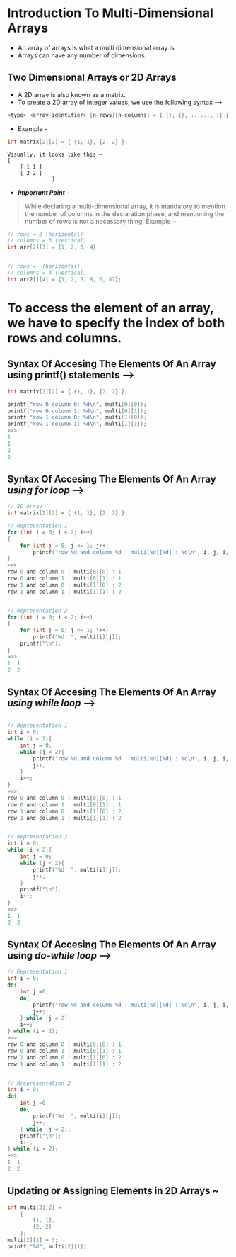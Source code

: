 # Introduction To Multi-Dimensional Arrays
* An array of arrays is what a multi dimensional array is.
* Arrays can have any number of dimensions.

## Two Dimensional Arrays or 2D Arrays  
* A 2D array is also known as a matrix.
* To create a 2D array of integer values, we use the following syntax -->
```c
<type> <array-identifier> [n-rows][n-columns] = { {}, {}, ......, {} }
```
* Example -
```c
int matrix[2][2] = { {1, 1}, {2, 2} };
```

    Visually, it looks like this ~ 
    [
        [ 1 1 ]
        [ 2 2 ] 
                  ]

* __*Important Point*__ - 
> While declaring a multi-dimensional array, it is mandatory to mention the number of columns in the declaration phase, and mentioning the number of rows is not a necessary thing.
 Example ~
```c
// rows = 2 (horizontal)
// columns = 3 (vertical)
int arr[2][3] = {1, 2, 3, 4}


// rows =  (horizontal)
// columns = 4 (vertical)
int arr2[][4] = {1, 2, 5, 8, 6, 87};
```

# To access the element of an array, we have to specify the index of both rows and columns.

## Syntax Of Accesing The Elements Of An Array using printf() statements -->
```c
int matrix[2][2] = { {1, 1}, {2, 2} };

printf("row 0 column 0: %d\n", multi[0][0]);
printf("row 0 column 1: %d\n", multi[0][1]);
printf("row 1 column 0: %d\n", multi[1][0]);
printf("row 1 column 1: %d\n", multi[1][1]);
>>>
1
1
2
2
```

## Syntax Of Accesing The Elements Of An Array *using for loop* -->
```c
// 2D Array
int matrix[2][2] = { {1, 1}, {2, 2} };

// Representation 1
for (int i = 0; i < 2; i++)
{
    for (int j = 0; j <= 1; j++)
        printf("row %d and column %d : multi[%d][%d] : %d\n", i, j, i, j, multi[i][j]);
}
>>> 
row 0 and column 0 : multi[0][0] : 1
row 0 and column 1 : multi[0][1] : 1
row 1 and column 0 : multi[1][0] : 2
row 1 and column 1 : multi[1][1] : 2


// Representation 2
for (int i = 0; i < 2; i++)
{
    for (int j = 0; j <= 1; j++)
        printf("%d  ", multi[i][j]);
    printf("\n");
}
>>> 
1  1
2  2
```


## Syntax Of Accesing The Elements Of An Array *using while loop* -->

```c

// Representation 1
int i = 0;
while (i < 2){
    int j = 0;
    while (j < 2){
        printf("row %d and column %d : multi[%d][%d] : %d\n", i, j, i, j, multi[i][j]);
        j++;
    }
    i++;
}
>>>
row 0 and column 0 : multi[0][0] : 1
row 0 and column 1 : multi[0][1] : 1
row 1 and column 0 : multi[1][0] : 2
row 1 and column 1 : multi[1][1] : 2


// Representation 2
int i = 0;
while (i < 2){
    int j = 0;
    while (j < 2){
        printf("%d  ", multi[i][j]);
        j++;
    }
    printf("\n");
    i++;
}
>>>
1  1
2  2
```


## Syntax Of Accesing The Elements Of An Array using *do-while loop* -->

```c
// Representation 1
int i = 0;
do{
    int j =0;
    do{
        printf("row %d and column %d : multi[%d][%d] : %d\n", i, j, i, j, multi[i][j]);
        j++;
    } while (j < 2);
    i++;
} while (i < 2);
>>>
row 0 and column 0 : multi[0][0] : 1
row 0 and column 1 : multi[0][1] : 1
row 1 and column 0 : multi[1][0] : 2
row 1 and column 1 : multi[1][1] : 2


// Rrepresentation 2
int i = 0;
do{
    int j =0;
    do{
        printf("%d  ", multi[i][j]);
        j++;
    } while (j < 2);
    printf("\n");
    i++;
} while (i < 2);
>>>
1  1
2  2
```

## Updating or Assigning Elements in 2D Arrays ~

```c
int multi[3][2] =
    {
        {1, 1},
        {2, 2}
    };
multi[2][1] = 3;
printf("%d", multi[2][1]);

```
